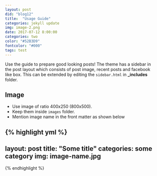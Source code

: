 ```yaml
---
layout: post
did: "blog12"
title:  "Usage Guide"
categories: jekyll update
img: image-2.png
date: 2017-07-12 8:00:00
categories: two
color: "#52B3D9"
fontcolor: "#000"
tags: test
---
```


Use the guide to prepare good looking posts! The theme has a sidebar in the post layout which consists of post image, recent posts and facebook like box. This can be extended by editing the ``sidebar.html`` in **_includes** folder.

## Image

- Use image of ratio 400x250 (800x500). 
- Keep them inside ``images`` folder.
- Mention image name in the front matter as shown below

{% highlight yml %}
---
layout: post
title:  "Some title"
categories: some category
img: image-name.jpg
---
{% endhighlight %}
